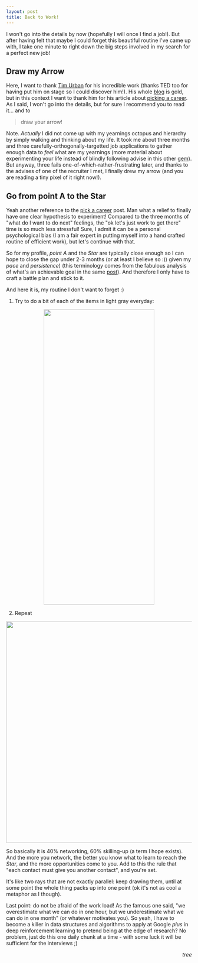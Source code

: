 ```yaml
---
layout: post
title: Back to Work!
---
```


I won't go into the details by now (hopefully I will once I find a job!). But after having felt that maybe I could forget this beautiful routine I've came up with, I take one minute to right down the big steps involved in my search for a perfect new job!


## Draw my Arrow

Here, I want to thank [Tim Urban](https://www.ted.com/speakers/tim_urban) for his incredible work (thanks TED too for having put him on stage so I could discover him!). His whole [blog](https://waitbutwhy.com) is gold, but in this context I want to thank him for his article about [picking a career](https://waitbutwhy.com/2018/04/picking-career.html). As I said, I won't go into the details, but for sure I recommend you to read it... and to

> draw your arrow!

Note. *Actually* I did not come up with my yearnings octopus and hierarchy by simply walking and thinking about my life. It took me about three months and three carefully-orthogonally-targetted job applications to gather enough data to *feel* what are my yearnings (more material about experimenting your life instead of blindly following advise in this other [gem](https://waitbutwhy.com/2015/11/the-cook-and-the-chef-musks-secret-sauce.html)).
But anyway, three fails one-of-which-rather-frustrating later, and thanks to the advises of one of the recruiter I met, I finally drew my arrow (and you are reading a tiny pixel of it right now!).

## Go from point A to the Star

Yeah another reference to the [pick a career](https://waitbutwhy.com/2018/04/picking-career.html) post. Man what a relief to finally have one clear hypothesis to experiment! Compared to the three months of "what do I want to do next" feelings, the "ok let's just work to get there" time is so much less stressful! Sure, I admit it can be a personal psychological bias (I am a fair expert in putting myself into a hand crafted routine of efficient work), but let's continue with that.

So for my profile, *point A* and the *Star* are typically close enough so I can hope to close the gap under 2-3 months (or at least I believe so :)) given my *pace* and *persistence*) (this terminology comes from the fabulous analysis of what's an achievable goal in the same [post](https://waitbutwhy.com/2018/04/picking-career.html)). And therefore I only have to craft a battle plan and stick to it.

And here it is, my routine I don't want to forget :)

1. Try to do a bit of each of the items in light gray everyday:

<div style="text-align: center;">
	<img src="{{ site.baseurl }}/images/2018-12-12-Back-To-Work/scheduleItems.png" style="width:300px;height:800px;">
</div>

2. Repeat

<div style="text-align: center;">
	<img src="{{ site.baseurl }}/images/2018-12-12-Back-To-Work/exampleWeek.png" style="width:614px;height:600px;">
</div>


So basically it is 40% networking, 60% skilling-up (a term I hope exists). And the more you network, the better you know what to learn to reach the *Star*, and the more opportunities come to you. Add to this the rule that "each contact must give you another contact", and you're set.

It's like two rays that are not exactly parallel: keep drawing them, until at some point the whole thing packs up into one point (ok it's not as cool a metaphor as I though).

Last point: do not be afraid of the work load! As the famous one said, "we overestimate what we can do in one hour, but we underestimate what we can do in one month" (or whatever motivates you). So yeah, I have to become a killer in data structures and algorithms to apply at Google *plus* in deep reinforcement learning to pretend being at the edge of research? No problem, just do this one daily chunk at a time - with some luck it will be sufficient for the interviews ;)


<div style="text-align: right"> <em>tree</em> </div>



